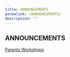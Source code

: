 ```yaml
---
title: ANNOUNCEMENTS
permalink: /ANNOUNCEMENTS/
description: ""
---
```

ANNOUNCEMENTS
-------------


[Parents Workshops](https://zhangdepri.moe.edu.sg/our-partners/parents/useful-guides-and-resources/workshops-seminars)